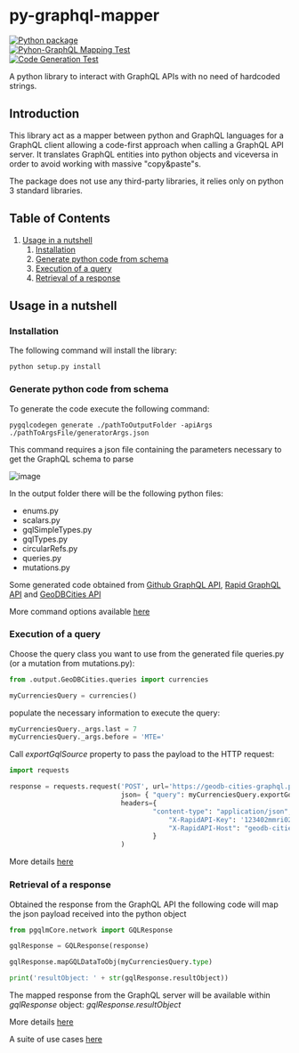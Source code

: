 # py-graphql-mapper 
[![Python package](https://github.com/dapalex/py-graphql-mapper/actions/workflows/python-package.yml/badge.svg)](https://github.com/dapalex/py-graphql-mapper/actions/workflows/python-package.yml)   
[![Pyhon-GraphQL Mapping Test](https://github.com/dapalex/py-graphql-mapper/actions/workflows/test-map.yml/badge.svg)](https://github.com/dapalex/py-graphql-mapper/actions/workflows/test-map.yml)   
[![Code Generation Test](https://github.com/dapalex/py-graphql-mapper/actions/workflows/test-codegen.yml/badge.svg)](https://github.com/dapalex/py-graphql-mapper/actions/workflows/test-codegen.yml)

A python library to interact with GraphQL APIs with no need of hardcoded strings.

## Introduction

This library act as a mapper between python and GraphQL languages for a GraphQL client allowing a code-first approach when calling a GraphQL API server.
It translates GraphQL entities into python objects and viceversa in order to avoid working with massive "copy&paste"s.

The package does not use any third-party libraries, it relies only on python 3 standard libraries. 


## Table of Contents

1. [Usage in a nutshell](#usage-in-a-nutshell)
    1. [Installation](#installation)
    2. [Generate python code from schema](#generate-python-code-from-schema)
    3. [Execution of a query](#execution-of-a-query)
    4. [Retrieval of a response](#retrieval-of-a-response)


## Usage in a nutshell

### Installation

The following command will install the library:

```
python setup.py install
```


### Generate python code from schema

To generate the code execute the following command:

```
pygqlcodegen generate ./pathToOutputFolder -apiArgs ./pathToArgsFile/generatorArgs.json
```

This command requires a json file containing the parameters necessary to get the GraphQL schema to parse

![image](https://github.com/dapalex/py-graphql-mapper/blob/main/docs/cli_args_nutshell.png)


In the output folder there will be the following python files:

* enums.py
* scalars.py
* gqlSimpleTypes.py
* gqlTypes.py
* circularRefs.py
* queries.py
* mutations.py

Some generated code obtained from [Github GraphQL API](https://github.com/dapalex/py-graphql-mapper/blob/main/test/output/github), [Rapid GraphQL API](https://github.com/dapalex/py-graphql-mapper/blob/main/test/output/RapidApi) and [GeoDBCities API](https://github.com/dapalex/py-graphql-mapper/blob/main/test/output/GeoDBCities)

More command options available [here](https://github.com/dapalex/py-graphql-mapper/blob/main/codegen/README.MD)


### Execution of a query

Choose the query class you want to use from the generated file queries.py (or a mutation from mutations.py):

```python
from .output.GeoDBCities.queries import currencies

myCurrenciesQuery = currencies()
```
populate the necessary information to execute the query:

```python
myCurrenciesQuery._args.last = 7
myCurrenciesQuery._args.before = 'MTE='
```
Call _exportGqlSource_ property to pass the payload to the HTTP request:

```python
import requests

response = requests.request('POST', url='https://geodb-cities-graphql.p.rapidapi.com/', 
                            json= { "query": myCurrenciesQuery.exportGqlSource }, 
                            headers={
                                    "content-type": "application/json",
                                        "X-RapidAPI-Key": '123402mmri02fni230iif32jr420', 
                                        "X-RapidAPI-Host": "geodb-cities-graphql.p.rapidapi.com"
                                    }
                            )
```

More details [here](https://github.com/dapalex/py-graphql-mapper/blob/main/pygqlmap/README.MD#executing-an-operation)


### Retrieval of a response

Obtained the response from the GraphQL API the following code will map the json payload received into the python object

```python
from pgqlmCore.network import GQLResponse

gqlResponse = GQLResponse(response)

gqlResponse.mapGQLDataToObj(myCurrenciesQuery.type)

print('resultObject: ' + str(gqlResponse.resultObject))
```

The mapped response from the GraphQL server will be available within _gqlResponse_ object: _gqlResponse.resultObject_

More details [here](https://github.com/dapalex/py-graphql-mapper/blob/main/pygqlmap/README.MD#parsing-of-a-response)



A suite of use cases [here](https://github.com/dapalex/py-graphql-mapper/blob/main/test/README.MD#L110)
